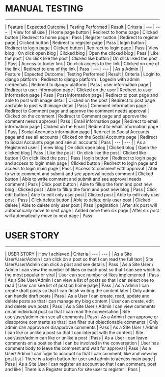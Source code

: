 # MANUAL TESTING
***
| Feature | Expected Outcome | Testing Performed | Result | Criteria
| --- | --- |
| View for all use |
| Home page button | Redirect to home page | Clicked button | Redirect to home page | Pass
| Register button | Redirect to register page | Clicked button | Redirect to register page | Pass
| login button | Redirect to login page | Clicked button | Redirect to login page | Pass
| View blog | On click open blog | Clicked blog | Open the clicked blog | Pass
| Like the post | On click like the post | Clicked like button | On click liked the post | Pass
| Access to footer link | On click access to the link | Clicked on one of the link | Redirect to one of the link | Pass
| --- | --- |
| As a Admin |
| Feature | Expected Outcome | Testing Performed | Result | Criteria
| Login to django platform | Redirect to django platform | Logedin with admin credentials | Redirect to django platform | Pass
| user information page | Redirect to user information page | Clicked on the user | Redirect to user information page | Pass
| Post information page | Redirect to post page and able to post with image detail | Clicked on the post | Redirect to post page and able to post with image detail | Pass
| Comment information page | Redirect to Comment page and approve the comment needs approval | Clicked on the comment | Redirect to Comment page and approve the comment needs approval | Pass
| Email information page | Redirect to email information page | Clicked on the Email | Redirect to email information page | Pass
| Social Accounts information page | Redirect to Social Accounts page and see all accounts | Clicked on the Social Accounts page | Redirect to Social Accounts page and see all accounts | Pass
| --- | --- |
| As a Registered user |
| View blog | On click open blog | Clicked blog | Open the clicked blog | Pass
| Like the post | On click like the post | Clicked like button | On click liked the post | Pass
| login button | Redirect to login page and access to login main page | Clicked button | Redirect to login page and access to login main page | Pass
| Access to comment with approval | Able to write comment and submit and see approval needs comment | Clicked button | Able to write comment and submit and see approval needs comment | Pass
| Click post button | Able to fillup the form and post new blog | Clicked post | Able to fillup the form and post new blog | Pass
| Click edit button | Able to edit only user post | Clicked post | Able to edit only user post | Pass
| Click delete button | Able to delete only user post | Clicked delete | Able to delete only user post | Pass
| pagination | After six post will automatically move to next page | Added more then six page | After six post will automatically move to next page | Pass

# USER STORY
***
| USER STORY | How i achieved | Criteria
| --- | --- |
| As a Site User/User/Admin I can click on a post so that I can read the full text | Site User/User/Admin can click a post and see details | Pass
| As a Site User / Admin I can view the number of likes on each post so that I can see which is the most popular or viral | User can see number of likes implemented | Pass
| As a Site User/Admin I can view a list of posts so that I can select one to read | User can see list of post on home page | Pass
| As a Admin I can create draft posts so that I can finish writing the content later | Only admin can handle draft posts | Pass
| As a User I can create, read, update and delete posts so that I can manage my blog content | User can create, edit and delete own posts | Pass
| As a Site User / Admin I can view comments on an individual post so that I can read the conversation | Site user/user/admin can see all comments | Pass
| As a Admin I can approve or disapprove comments so that I can filter out objectionable comments | Only admin can approve or disapprove comments | Pass
| As a Site User / Admin I can like or unlike a post so that I can interact with the content | Site user/user/admin can like or unlike a post | Pass
| As a User I can leave comments on a post so that I can be involved in the conversation | User has comment body to leave the comment and wait for approval | Pass
| As a User/ Admin I can login to account so that I can comment, like and view my post list | There is a login button for user and admin to access main page | Pass
| As a Site User I can register an account so that I can comment, post and like | There is a Register button for site user to register | Pass
| 
